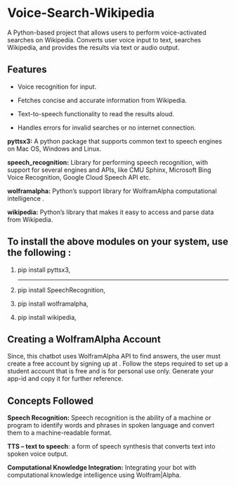 Voice-Search-Wikipedia
=======================
A Python-based project that allows users to perform voice-activated searches on Wikipedia.
Converts user voice input to text, searches Wikipedia, and provides the results via text or audio output.

Features
----------------------------------------------------------------------------------------------
* Voice recognition for input.
  
* Fetches concise and accurate information from Wikipedia.
  
* Text-to-speech functionality to read the results aloud.
  
* Handles errors for invalid searches or no internet connection.
  
**pyttsx3:** A python package that supports common text to speech engines on Mac OS, Windows and Linux.

**speech_recognition:** Library for performing speech recognition, with support for several engines and APIs, like CMU Sphinx, Microsoft Bing Voice Recognition, Google Cloud Speech API etc.

**wolframalpha:** Python’s support library for WolframAlpha computational intelligence .

**wikipedia:** Python’s library that makes it easy to access and parse data from Wikipedia.

To install the above modules on your system, use the following :
-------------------------------------------------------------------------

1. pip install pyttsx3,

   -------------------------------------------------------------------------------------------------------------------------------------------------------

3. pip install SpeechRecognition,

4. pip install wolframalpha,

5. pip install wikipedia,

Creating a WolframAlpha Account
---------------------------------------
Since, this chatbot uses WolframAlpha API to find answers, the user must create a free account by signing up at . Follow the steps required to set up a student account that is free and is for personal use only. Generate your app-id and copy it for further reference.

Concepts Followed
----------------------------------------------------
**Speech Recognition:** Speech recognition is the ability of a machine or program to identify words and phrases in spoken language and convert them to a machine-readable format.

**TTS – text to speech**: a form of speech synthesis that converts text into spoken voice output.

**Computational Knowledge Integration:** Integrating your bot with computational knowledge intelligence using Wolfram|Alpha.

